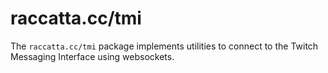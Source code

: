 # raccatta.cc/tmi

The `raccatta.cc/tmi` package implements utilities to connect to the Twitch
Messaging Interface using websockets.
